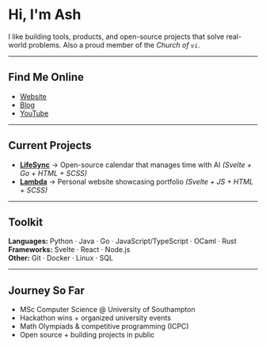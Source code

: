 # Hi, I'm Ash  

I like building tools, products, and open-source projects that solve real-world problems. Also a proud member of the *Church of `vi`*. 

---

## Find Me Online  
- [Website](https://www.lambdatheultimate.com)  
- [Blog](https://www.lambdatheultimate.com/blog)  
- [YouTube](https://www.youtube.com/@theseaispretty)  

---

## Current Projects  
- **[LifeSync](https://github.com/curryhowardbadnullpointergood/LifeSync)** → Open-source calendar that manages time with AI *(Svelte + Go + HTML + SCSS)*  
- **[Lambda](https://github.com/curryhowardbadnullpointergood/Lambdatheultimate)** → Personal website showcasing portfolio *(Svelte + JS + HTML + SCSS)*  

---

##  Toolkit  
**Languages:** Python · Java · Go · JavaScript/TypeScript · OCaml · Rust  
**Frameworks:** Svelte · React · Node.js  
**Other:** Git · Docker · Linux · SQL  

---

## Journey So Far  
- MSc Computer Science @ University of Southampton  
- Hackathon wins + organized university events  
- Math Olympiads & competitive programming (ICPC)  
- Open source + building projects in public  


